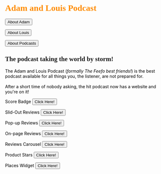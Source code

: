 <html lang="en">
<head>
    <meta charset="UTF-8">
    <style>
        h1   {color: darkorange;}
        p    {color: black;}
    </style>
</head>
<body>
<h1 style="font-family:verdana;">Adam and Louis Podcast</h1>


<form action="http://localhost:63342/Project%20Alpha/web/Podcast/About_adam.html?_ijt=3jn6mrlomcsoopnarmjibst9gn">
    <input type="submit" value="About Adam" />
</form>
<form action="http://google.com">
    <button type="submit">About Louis</button>
</form>
<form action="http://google.com">
    <button type="submit">About Podcasts</button>
</form>

<h2 style="font-family:Comic sans MS;">The podcast taking the world by storm!</h2>
<p>The Adam and Louis Podcast (<em>formally The Feefo best friends!</em>) is the best podcast available for all things you, the listener, are not prepared for.
    <br /><br /> After a short time of nobody asking, the hit podcast now has a website and you're on it!</p>

<form action="http://localhost:63342/Project%20Alpha/web/Podcast/Score_badge.html?_ijt=of1ufl1u0evmm36i6grfob8dkq">
    <p>Score Badge    <button type="submit">Click Here!</button></p>
</form>
<form action="http://localhost:63342/Project%20Alpha/web/Podcast/Slide-out_reviews.html?_ijt=rumbmndcql47sikat5io5ibb3o">
    <p>Slid-Out Reviews    <button type="submit">Click Here!</button></p>
</form>
<form action="http://localhost:63342/Project%20Alpha/web/Podcast/Pop-up_reviews.html?_ijt=rumbmndcql47sikat5io5ibb3o">
    <p>Pop-up Reviews    <button type="submit">Click Here!</button></p>
</form>
<form action="http://localhost:63342/Project%20Alpha/web/Podcast/On-page_reviews.html?_ijt=8cn871f3s53i850mb9qc8k3nn">
    <p>On-page Reviews    <button type="submit">Click Here!</button></p>
</form>
<form action="http://localhost:63342/Project%20Alpha/web/Podcast/Reviews_carousel.html?_ijt=rumbmndcql47sikat5io5ibb3o">
    <p>Reviews Carousel    <button type="submit">Click Here!</button></p>
</form>
<form action="http://localhost:63342/Project%20Alpha/web/Podcast/Product_stars.html?_ijt=rumbmndcql47sikat5io5ibb3o">
    <p>Product Stars    <button type="submit">Click Here!</button></p>
</form>
<form action="http://localhost:63342/Project%20Alpha/web/Podcast/Places_widget.html?_ijt=rumbmndcql47sikat5io5ibb3o">
    <p>Places Widget    <button type="submit">Click Here!</button></p>
</form>

<script>
	window.fwSettings={
	'widget_id':8000000013
	};
	!function(){if("function"!=typeof window.FreshworksWidget){var n=function(){n.q.push(arguments)};n.q=[],window.FreshworksWidget=n}}()
</script>
<script type='text/javascript' src='https://widget.freshworks.com/widgets/8000000013.js' async defer></script>
</body>
</html>
